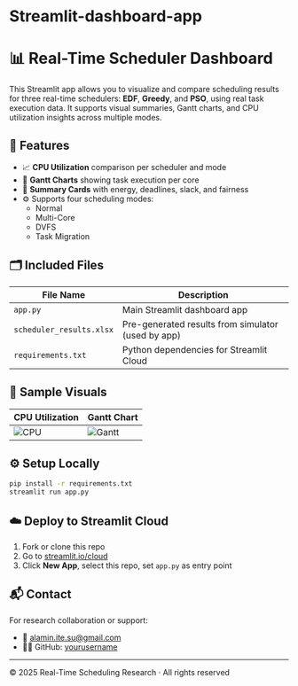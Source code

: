 # Streamlit-dashboard-app
# 📊 Real-Time Scheduler Dashboard

This Streamlit app allows you to visualize and compare scheduling results for three real-time schedulers: **EDF**, **Greedy**, and **PSO**, using real task execution data. It supports visual summaries, Gantt charts, and CPU utilization insights across multiple modes.

## 🚀 Features

- 📈 **CPU Utilization** comparison per scheduler and mode
- 📅 **Gantt Charts** showing task execution per core
- 📌 **Summary Cards** with energy, deadlines, slack, and fairness
- ⚙️ Supports four scheduling modes:
  - Normal
  - Multi-Core
  - DVFS
  - Task Migration

## 🗂️ Included Files

| File Name | Description |
|-----------|-------------|
| `app.py` | Main Streamlit dashboard app |
| `scheduler_results.xlsx` | Pre-generated results from simulator (used by app) |
| `requirements.txt` | Python dependencies for Streamlit Cloud |

## 🧪 Sample Visuals

| CPU Utilization | Gantt Chart |
|-----------------|--------------|
| ![CPU](assets/cpu_utilization.png) | ![Gantt](assets/gantt_chart.png) |

## ⚙️ Setup Locally

```bash
pip install -r requirements.txt
streamlit run app.py
```

## ☁️ Deploy to Streamlit Cloud
1. Fork or clone this repo
2. Go to [streamlit.io/cloud](https://streamlit.io/cloud)
3. Click **New App**, select this repo, set `app.py` as entry point

## 📬 Contact

For research collaboration or support:
- 📧 alamin.ite.su@gmail.com
- 🧑‍💻 GitHub: [yourusername](https://github.com/Alamin-Advance)

---

© 2025 Real-Time Scheduling Research · All rights reserved

